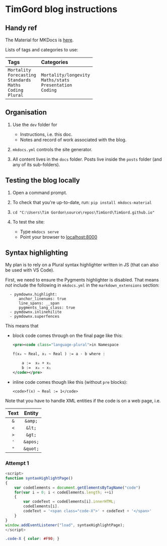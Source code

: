 # TimGord blog instructions

## Handy ref

The Material for MKDocs is [here](https://squidfunk.github.io/mkdocs-material/getting-started/).

Lists of tags and categories to use:

|Tags|Categories|
|:---|:---|
|`Mortality`<br/>`Forecasting`<br/>`Standards`<br/>`Maths`<br/>`Coding`<br/>`Plural`|`Mortality/longevity`<br/>`Maths/stats`<br/>`Presentation`<br/>`Coding`|

## Organisation

1. Use the `dev` folder for

    - Instructions, i.e. this doc.
    - Notes and record of work associated with the blog.

2. `mkdocs.yml` controls the site generator.

3. All content lives in the `docs` folder. Posts live inside the `posts` folder (and any of its sub-folders).

## Testing the blog locally

1. Open a command prompt.

1. To check that you're up-to-date, run: `pip install mkdocs-material`

1. `cd "C:\Users\Tim Gordon\source\repos\TimGord\TimGord.github.io"`

1. To test the site:

    - Type `mkdocs serve`
    - Point your browser to [localhost:8000](http://localhost:8000/)

## Syntax highlighting

My plan is to rely on a Plural syntax highlighter written in JS (that can also be used with VS Code).

First, we need to ensure the Pygments highlighter is disabled. That means *not* include the following in `mkdocs.yml` in the `markdown_extensions` section:

```
  - pymdownx.highlight:
      anchor_linenums: true
      line_spans: __span
      pygments_lang_class: true
  - pymdownx.inlinehilite
  - pymdownx.superfences
```

This means that

- block code comes through on the final page like this:

    ```xml
    <pre><code class="language-plural">in Namespace

    f(x₀ ~ Real, x₁ ~ Real ) := a · b where :

        a :=  x₀ + x₁ 
        b :=  x₀ − x₁ 
    </code></pre>
    ```
- inline code comes though like this (without `pre` blocks):

    `<code>f(x) ~ Real := 1</code>`

Note that you have to handle XML entities if the code is on a web page, i.e.

|Text|Entity|
|:--:|:--:|
|`&`|`&amp;`
|`<`|`&lt;`|
|`>`|`&gt;`
|`'`|`&apos;`|
|`"`|`&quot;`|

### Attempt 1

```javascript
<script>
function syntaxHighlightPage() 
{
    var codeElements = document.getElementsByTagName("code")
    for(var i = 0; i < codeElements.length; ++i)
    {
        var codeText = codeElements[i].innerHTML;
        codeElements[i].
        codeText = '<span class="code-X">' + codeText + '</span>'
    }
}
window.addEventListener("load", syntaxHighlightPage);
</script>
```

```css
.code-X { color: #F90; }
```
